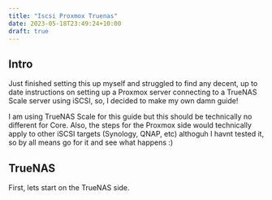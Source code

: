 ```yaml
---
title: "Iscsi Proxmox Truenas"
date: 2023-05-18T23:49:24+10:00
draft: true
---
```

## Intro

Just finished setting this up myself and struggled to find any decent, up to date instructions on setting up a Proxmox server connecting to a TrueNAS Scale server using iSCSI, so, I decided to make my own damn guide!

I am using TrueNAS Scale for this guide but this should be technically no different for Core. Also, the steps for the Proxmox side would technically apply to other iSCSI targets (Synology, QNAP, etc) althoguh I havnt tested it, so by all means go for it and see what happens :)

## TrueNAS

First, lets start on the TrueNAS side.